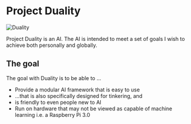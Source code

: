 # Project Duality

![Duality](https://i.imgur.com/icbUnPg.png "Project Duality")


Project Duality is an AI. The AI is intended to meet a set of goals I wish to achieve both personally and globally.

## The goal

The goal with Duality is to be able to ...

* Provide a modular AI framework that is easy to use
 * ...that is also specifically designed for tinkering, and
 * is friendly to even people new to AI
* Run on hardware that may not be viewed as capable of machine learning i.e. a Raspberry Pi 3.0
